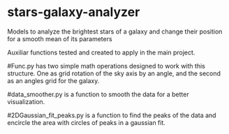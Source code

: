 # stars-galaxy-analyzer
Models to analyze the brightest stars of a galaxy and change their position for a smooth mean of its parameters




Auxiliar functions tested and created to apply in the main project.

#Func.py has two simple math operations designed to work with this structure. One as grid rotation of the sky axis by an angle, and the second as an angles grid for the galaxy.

#data_smoother.py is a function to smooth the data for a better visualization.

#2DGaussian_fit_peaks.py is a function to find the peaks of the data and encircle the area with circles of peaks in a gaussian fit.
